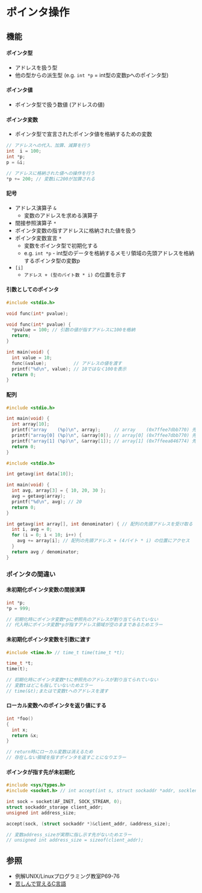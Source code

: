 # ポインタ操作
## 機能
#### ポインタ型
- アドレスを扱う型
- 他の型からの派生型 (e.g. `int *p` = int型の変数pへのポインタ型)

#### ポインタ値
- ポインタ型で扱う数値 (アドレスの値)

#### ポインタ変数
- ポインタ型で宣言されたポインタ値を格納するための変数

```c
// アドレスへの代入、加算、減算を行う
int  i = 100;
int *p;
p = &i;

// アドレスに格納された値への操作を行う
*p += 200; // 変数iに200が加算される
```

#### 記号
- アドレス演算子 `&`
  - 変数のアドレスを求める演算子
- 間接参照演算子 `*`
 - ポインタ変数の指すアドレスに格納された値を扱う
- ポインタ変数宣言 `*`
  - 変数をポインタ型で初期化する
  - e.g. `int *p` - int型のデータを格納するメモリ領域の先頭アドレスを格納するポインタ型の変数p
- `[i]`
  - `アドレス + (型のバイト数 * i)` の位置を示す

#### 引数としてのポインタ
```c
#include <stdio.h>

void func(int* pvalue);

void func(int* pvalue) {
  *pvalue = 100; // 引数の値が指すアドレスに100を格納
  return;
}

int main(void) {
  int value = 10;
  func(&value);          // アドレスの値を渡す
  printf("%d\n", value); // 10ではなく100を表示
  return 0;
}
```

#### 配列
```c
#include <stdio.h>

int main(void) {
  int array[10];
  printf("array    (%p)\n", array);     // array    (0x7ffee7dbb770) 先頭アドレス
  printf("array[0] (%p)\n", &array[0]); // array[0] (0x7ffee7dbb770) 先頭アドレス
  printf("array[1] (%p)\n", &array[1]); // array[1] (0x7ffeea846774) 先頭アドレス + 4バイト (int型)
  return 0;
}
```

```c
#include <stdio.h>

int getavg(int data[10]);

int main(void) {
  int avg, array[3] = { 10, 20, 30 };
  avg = getavg(array);
  printf("%d\n", avg); // 20
  return 0;
}

int getavg(int array[], int denominator) { // 配列の先頭アドレスを受け取る
  int i, avg = 0;
  for (i = 0; i < 10; i++) {
    avg += array[i]; // 配列の先頭アドレス + (4バイト * i) の位置にアクセス
  }
  return avg / denominator;
}
```

### ポインタの間違い
#### 未初期化ポインタ変数の間接演算
```c
int *p;
*p = 999;

// 初期化時にポインタ変数*pに参照先のアドレスが割り当てられていない
// 代入時にポインタ変数*pが指すアドレス領域が空のままであるためエラー
```

#### 未初期化ポインタ変数を引数に渡す
```c
#include <time.h> // time_t time(time_t *t);

time_t *t;
time(t);

// 初期化時にポインタ変数*tに参照先のアドレスが割り当てられていない
// 変数tはどこも指していないためエラー
// time(&t);またはで変数tへのアドレスを渡す
```

#### ローカル変数へのポインタを返り値にする
```c
int *foo()
{
  int x;
  return &x;
}

// return時にローカル変数は消えるため
// 存在しない領域を指すポインタを返すことになりエラー
```

#### ポインタが指す先が未初期化
```c
#include <sys/types.h>
#include <socket.h> // int accept(int s, struct sockaddr *addr, socklen_t *addrlen);

int sock = socket(AF_INET, SOCK_STREAM, 0);
struct sockaddr_storage client_addr;
unsigned int address_size;

accept(sock, (struct sockaddr *)&client_addr, &address_size);

// 変数address_sizeが実際に指し示す先がないためエラー
// unsigned int address_size = sizeof(client_addr);
```

## 参照
- 例解UNIX/Linuxプログラミング教室P69-76
- [苦しんで覚えるC言語](https://9cguide.appspot.com/index.html)
